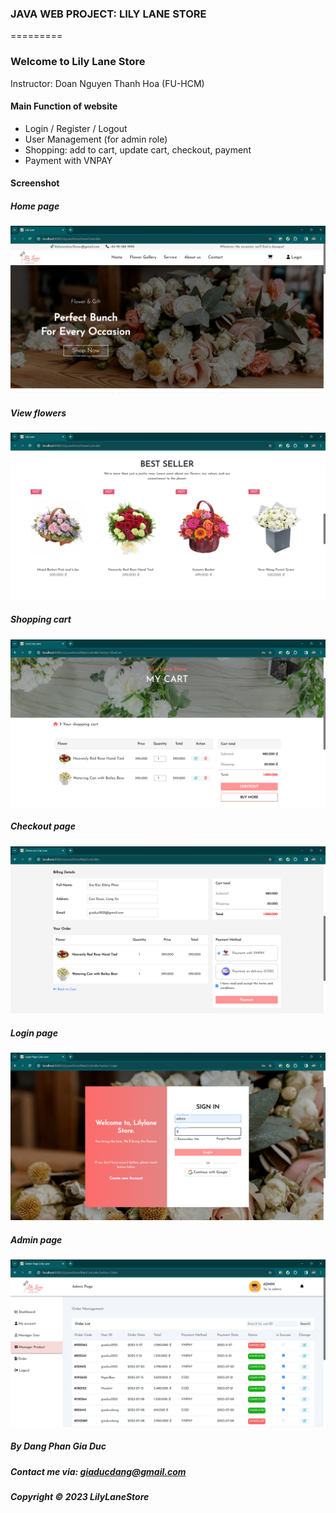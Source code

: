 ### JAVA WEB PROJECT: LILY LANE STORE
=========
### Welcome to Lily Lane Store
Instructor: Doan Nguyen Thanh Hoa (FU-HCM)
#### Main Function of website
- Login / Register / Logout
- User Management (for admin role)
- Shopping: add to cart, update cart, checkout, payment
- Payment with VNPAY

#### Screenshot

##### Home page
![](https://raw.githubusercontent.com/giaducdang03/lily-lane-store/master/screen-shot/Screenshot%202023-11-27%20213226.png)

##### View flowers
![](https://raw.githubusercontent.com/giaducdang03/lily-lane-store/master/screen-shot/Screenshot%202023-11-27%20213538.png)

##### Shopping cart
![](https://raw.githubusercontent.com/giaducdang03/lily-lane-store/master/screen-shot/Screenshot%202023-11-27%20213743.png)

##### Checkout page
![](https://raw.githubusercontent.com/giaducdang03/lily-lane-store/master/screen-shot/Screenshot%202023-11-27%20213823.png)

##### Login page
![](https://raw.githubusercontent.com/giaducdang03/lily-lane-store/master/screen-shot/Screenshot%202023-11-27%20213654.png)

##### Admin page
![](https://raw.githubusercontent.com/giaducdang03/lily-lane-store/master/screen-shot/Screenshot%202023-11-27%20221039.png)

##### By Dang Phan Gia Duc

##### Contact me via: giaducdang@gmail.com

##### Copyright © 2023 LilyLaneStore